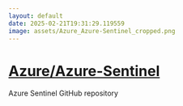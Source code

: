 ```yaml
---
layout: default
date: 2025-02-21T19:31:29.119559
image: assets/Azure_Azure-Sentinel_cropped.png
---
```


# [Azure/Azure-Sentinel](https://github.com/Azure/Azure-Sentinel)

Azure Sentinel GitHub repository
